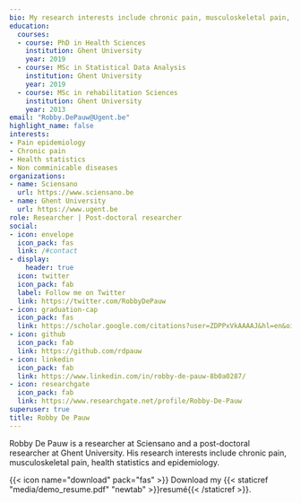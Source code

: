 ```yaml
---
bio: My research interests include chronic pain, musculoskeletal pain, health statistics and epidemiology.
education:
  courses:
  - course: PhD in Health Sciences
    institution: Ghent University
    year: 2019
  - course: MSc in Statistical Data Analysis
    institution: Ghent University
    year: 2019
  - course: MSc in rehabilitation Sciences
    institution: Ghent University
    year: 2013
email: "Robby.DePauw@Ugent.be"
highlight_name: false
interests:
- Pain epidemiology
- Chronic pain
- Health statistics
- Non comminicable diseases
organizations:
- name: Sciensano
  url: https://www.sciensano.be
- name: Ghent University
  url: https://www.ugent.be
role: Researcher | Post-doctoral researcher
social:
- icon: envelope
  icon_pack: fas
  link: /#contact
- display:
    header: true
  icon: twitter
  icon_pack: fab
  label: Follow me on Twitter
  link: https://twitter.com/RobbyDePauw
- icon: graduation-cap
  icon_pack: fas
  link: https://scholar.google.com/citations?user=ZDPPxVkAAAAJ&hl=en&oi=ao
- icon: github
  icon_pack: fab
  link: https://github.com/rdpauw
- icon: linkedin
  icon_pack: fab
  link: https://www.linkedin.com/in/robby-de-pauw-8b0a0287/
- icon: researchgate
  icon_pack: fab
  link: https://www.researchgate.net/profile/Robby-De-Pauw
superuser: true
title: Robby De Pauw
---
```


Robby De Pauw is a researcher at Sciensano and a post-doctoral researcher at Ghent University. His research interests include chronic pain, musculoskeletal pain, health statistics and epidemiology.

{{< icon name="download" pack="fas" >}} Download my {{< staticref "media/demo_resume.pdf" "newtab" >}}resumé{{< /staticref >}}.
